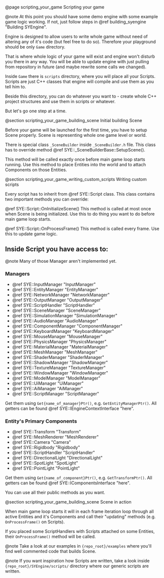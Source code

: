 @page scripting_your_game Scripting your game

@note At this point you should have some demo engine with some example game logic working. If not, just follow steps in @ref building_syengine "Building SYEngine".

Engine is designed to allow users to write whole game without need of altering any of it's code (but feel free to do so). Therefore your playground should be only `Game` directory. 

That is where whole logic of your game will exist and engine won't disturb you there in any way. You will be able to update engine with just pulling from repository in future (and maybe rewrite some calls we changed).

Inside `Game` there is `scripts` directory, where you will place all your Scripts. Scripts are just C++ classes that engine will compile and use them as you tell him to.

Beside this directory, you can do whatever you want to - create whole C++ project structures and use them in scripts or whatever.

But let's go one step at a time.

@section scripting_your_game_building_scene Initial building Scene

Before your game will be launched for the first time, you have to setup Scene properly. Scene is representing whole one game level or world.

There is special class `_SceneBuilder` inside `_SceneBuilder.h` file. This class has to override method @ref SYE::_SceneBuilderBase::SetupScene(). 

This method will be called exactly once before main game loop starts running. Use this method to place Entities into the world and to attach Components on those Entities.


@section scripting_your_game_writing_custom_scripts Writing custom scripts

Every script has to inherit from @ref SYE::Script class. This class contains two important methods you can override:

@ref SYE::Script::OnInitializeScene()
    This method is called at most once when Scene is being initialized. Use this to do thing you want to do before main game loop starts.

@ref SYE::Script::OnProcessFrame()
    This method is called every frame. Use this to update game logic.


## Inside Script you have access to:
@note Many of those Manager aren't implemented yet.

### Managers
- @ref SYE::InputManager "InputManager"
- @ref SYE::EntityManager "EntityManager"
- @ref SYE::NetworkManager "NetworkManager"
- @ref SYE::OutputManager "OutputManager"
- @ref SYE::ScriptHandler "ScriptHandler"
- @ref SYE::SceneManager "SceneManager"
- @ref SYE::SimulationManager "SimulationManager"
- @ref SYE::AudioManager "AudioManager"
- @ref SYE::ComponentManager "ComponentManager"
- @ref SYE::KeyboardManager "KeyboardManager"
- @ref SYE::MouseManager "MouseManager"
- @ref SYE::PhysicsManager "PhysicsManager"
- @ref SYE::MaterialManager "MaterialManager"
- @ref SYE::MeshManager "MeshManager"
- @ref SYE::ShaderManager "ShaderManager"
- @ref SYE::ShadowManager "ShadowManager"
- @ref SYE::TextureManager "TextureManager"
- @ref SYE::WindowManager "WindowManager"
- @ref SYE::ModelManager "ModelManager"
- @ref SYE::UiManager "UiManager"
- @ref SYE::AiManager "AiManager"
- @ref SYE::ScriptManager "ScriptManager"

Get them using `Get{name_of_manager}Ptr()`, e.g. `GetEntityManagerPtr()`.
All getters can be found @ref SYE::IEngineContextInterface "here".

### Entity's Primary Components
- @ref SYE::Transform "Transform"
- @ref SYE::MeshRenderer "MeshRenderer"
- @ref SYE::Camera "Camera"
- @ref SYE::Rigidbody "Rigidbody"
- @ref SYE::ScriptHandler "ScriptHandler"
- @ref SYE::DirectionalLight "DirectionalLight"
- @ref SYE::SpotLight "SpotLight"
- @ref SYE::PointLight "PointLight"

Get them using `Get{name_of_component}Ptr()`, e.g. `GetTransformPtr()`.
All getters can be found @ref SYE::IComponentsInterface "here".

You can use all their public methods as you want.

@section scripting_your_game_building_scene Scene in action

When main game loop starts it will in each frame iteration loop through all active Entities and it's Components and call their "updating" methods (e.g. `OnProcessFrame()` on Scripts).

If you placed some ScriptHandlers with Scripts attached on some Entities, their `OnProcessFrame()` method will be called.


@note Take a look at our examples in `{repo_root}/examples` where you'll find well commented code that builds Scene.

@note If you want inspiration how Scripts are written, take a look inside `{repo_root}/SYEngine/scripts/` directory where our generic scripts are written.
